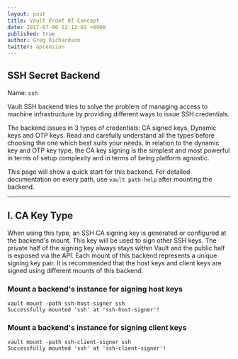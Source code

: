 ```yaml
---
layout: post
title: Vault Proof Of Concept
date: 2017-07-06 12:12:01 +0900
published: true
author: Greg Richardson
twitter: apcension
---
```


## SSH Secret Backend

Name: `ssh`

Vault SSH backend tries to solve the problem of managing access to machine
infrastructure by providing different ways to issue SSH credentials.

The backend issues in 3 types of credentials: CA signed keys, Dynamic keys and
OTP keys. Read and carefully understand all the types before choosing the one
which best suits your needs. In relation to the dynamic key and OTP key type,
the CA key signing is the simplest and most powerful in terms of setup
complexity and in terms of being platform agnostic.

This page will show a quick start for this backend. For detailed documentation
on every path, use `vault path-help` after mounting the backend.

----------------------------------------------------
## I. CA Key Type

When using this type, an SSH CA signing key is generated or configured at the
backend's mount. This key will be used to sign other SSH keys. The private half
of the signing key always stays within Vault and the public half is exposed via
the API. Each mount of this backend represents a unique signing key pair. It is
recommended that the host keys and client keys are signed using different
mounts of this backend.

### Mount a backend's instance for signing host keys

```text
vault mount -path ssh-host-signer ssh
Successfully mounted 'ssh' at 'ssh-host-signer'!
```

### Mount a backend's instance for signing client keys

```text
vault mount -path ssh-client-signer ssh
Successfully mounted 'ssh' at 'ssh-client-signer'!
```
